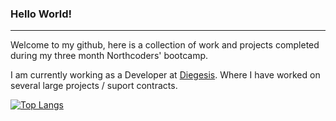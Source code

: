 ### Hello World!
----

Welcome to my github, here is a collection of work and projects completed during my three month Northcoders' bootcamp.

I am currently working as a Developer at [Diegesis](https://diegesis.co.uk/). Where I have worked on several large projects / suport contracts. 


[![Top Langs](https://github-readme-stats.vercel.app/api/top-langs/?username=bellaroyle&layout=compact&theme=nightowl)](https://github.com/anuraghazra/github-readme-stats)

